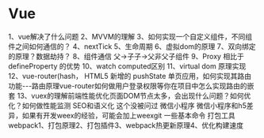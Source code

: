 # Vue
1、vue解决了什么问题
2、MVVM的理解
3、如何实现一个自定义组件，不同组件之间如何通信的？
4、nextTick
5、生命周期
6、虚拟dom的原理
7、双向绑定的原理？数据劫持？
8、组件通信 父->子子->父非父子组件
9、Proxy 相比于 defineProperty 的优势
10、watch computed区别
11、virtual dom 原理实现
12、vue-router(hash， HTML5 新增的 pushState 单页应用，如何实现其路由功能---路由原理vue-router如何做用户登录权限等你在项目中怎么实现路由的嵌套
13、vuex的理解前端性能优化页面DOM节点太多，会出现什么问题？如何优化？如何做性能监测 SEO和语义化 这个没被问过 微信小程序 微信小程序和h5差异，如果有开发weex的经验，可能会加上weexgit 一些基本命令 打包工具webpack1、打包原理2、打包插件3、webpack热更新原理4、优化构建速度 
